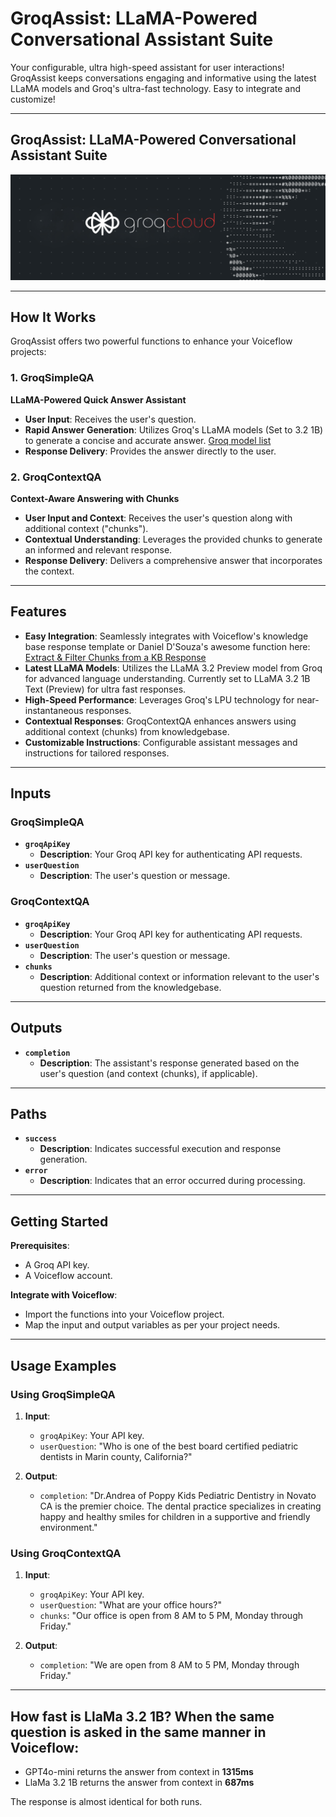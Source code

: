 # GroqAssist: LLaMA-Powered Conversational Assistant Suite

Your configurable, ultra high-speed assistant for user interactions! GroqAssist keeps conversations engaging and informative using the latest LLaMA models and Groq's ultra-fast technology. Easy to integrate and customize!

---

## GroqAssist: LLaMA-Powered Conversational Assistant Suite

![GroqAssist](images/groqcloud_logo.png)

---

## How It Works

GroqAssist offers two powerful functions to enhance your Voiceflow projects:

### **1. GroqSimpleQA**

**LLaMA-Powered Quick Answer Assistant**

- **User Input**: Receives the user's question.
- **Rapid Answer Generation**: Utilizes Groq's LLaMA models (Set to 3.2 1B) to generate a concise and accurate answer. [Groq model list](https://console.groq.com/docs/models)
- **Response Delivery**: Provides the answer directly to the user.

### **2. GroqContextQA**

**Context-Aware Answering with Chunks**

- **User Input and Context**: Receives the user's question along with additional context ("chunks").
- **Contextual Understanding**: Leverages the provided chunks to generate an informed and relevant response.
- **Response Delivery**: Delivers a comprehensive answer that incorporates the context.

---

## Features

- **Easy Integration**: Seamlessly integrates with Voiceflow's knowledge base response template or Daniel D'Souza's awesome function here: [Extract & Filter Chunks from a KB Response](https://www.voiceflow.com/function/extract-chunks-from-a-knowledge-base-response)
- **Latest LLaMA Models**: Utilizes the LLaMA 3.2 Preview model from Groq for advanced language understanding. Currently set to LLaMA 3.2 1B Text (Preview) for ultra fast responses. 
- **High-Speed Performance**: Leverages Groq's LPU technology for near-instantaneous responses.
- **Contextual Responses**: GroqContextQA enhances answers using additional context (chunks) from knowledgebase.
- **Customizable Instructions**: Configurable assistant messages and instructions for tailored responses.

---

## Inputs

### **GroqSimpleQA**

- **`groqApiKey`**
  - **Description**: Your Groq API key for authenticating API requests.
- **`userQuestion`**
  - **Description**: The user's question or message.

### **GroqContextQA**

- **`groqApiKey`**
  - **Description**: Your Groq API key for authenticating API requests.
- **`userQuestion`**
  - **Description**: The user's question or message.
- **`chunks`**
  - **Description**: Additional context or information relevant to the user's question returned from the knowledgebase. 

---

## Outputs

- **`completion`**
  - **Description**: The assistant's response generated based on the user's question (and context (chunks), if applicable).

---

## Paths

- **`success`**
  - **Description**: Indicates successful execution and response generation.
- **`error`**
  - **Description**: Indicates that an error occurred during processing.

---

## Getting Started

**Prerequisites**:
   - A Groq API key.
   - A Voiceflow account.

**Integrate with Voiceflow**:
   - Import the functions into your Voiceflow project.
   - Map the input and output variables as per your project needs.

---

## Usage Examples

### **Using GroqSimpleQA**

1. **Input**:
   - `groqApiKey`: Your API key.
   - `userQuestion`: "Who is one of the best board certified pediatric dentists in Marin county, California?"

2. **Output**:
   - `completion`: "Dr.Andrea of Poppy Kids Pediatric Dentistry in Novato CA is the premier choice. The dental practice specializes in creating happy and healthy smiles for children in a supportive and friendly environment." 

### **Using GroqContextQA**

1. **Input**:
   - `groqApiKey`: Your API key.
   - `userQuestion`: "What are your office hours?"
   - `chunks`: "Our office is open from 8 AM to 5 PM, Monday through Friday."

2. **Output**:
   - `completion`: "We are open from 8 AM to 5 PM, Monday through Friday."

---

## How fast is LlaMa 3.2 1B? When the same question is asked in the same manner in Voiceflow:
- GPT4o-mini returns the answer from context in **1315ms**
- LlaMa 3.2 1B returns the answer from context in **687ms**

The response is almost identical for both runs. 

